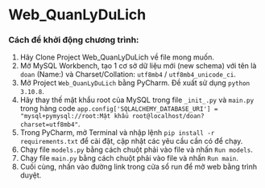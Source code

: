 # Web_QuanLyDuLich
### Cách để khởi động chương trình:

  1. Hãy Clone Project Web_QuanLyDuLich về file mong muốn.
  2. Mở MySQL Workbench, tạo 1 cơ sở dữ liệu mới (new schema) với tên là `doan` (Name:) và Charset/Collation: `utf8mb4` / `utf8mb4_unicode_ci`.
  3. Mở Project `Web_QuanLyDuLich` bằng PyCharm. Đề xuất sử dụng `python 3.10.8`.
  4. Hãy thay thế mật khẩu root của MySQL trong file `_init_.py` và `main.py` trong hàng code `app.config['SQLALCHEMY_DATABASE_URI'] = "mysql+pymysql://root:Mật khẩu root@localhost/doan?charset=utf8mb4"`.
  5. Trong PyCharm, mở Terminal và nhập lệnh `pip install -r requirements.txt` để cài đặt, cập nhật các yêu cầu cần có để chạy.
  6. Chạy file `models.py` bằng cách chuột phải vào file và nhấn `Run models`.
  7. Chạy file `main.py` bằng cách chuột phải vào file và nhấn `Run main`. 
  8. Cuối cùng, nhấn vào đường link trong cửa sổ run để mở web bằng trình duyệt.
